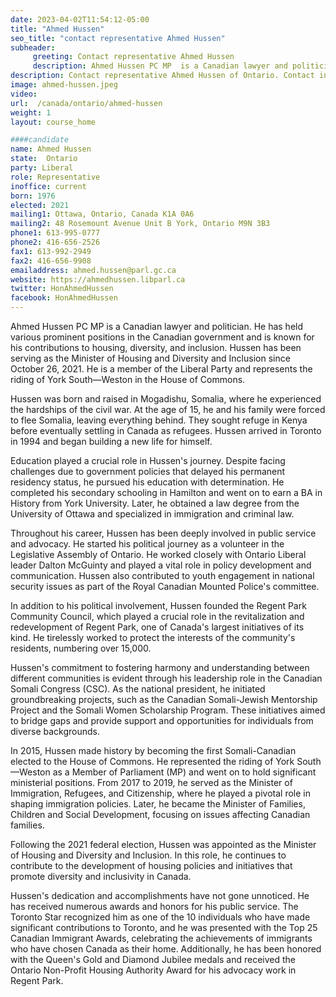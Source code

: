```yaml
---
date: 2023-04-02T11:54:12-05:00
title: "Ahmed Hussen"
seo_title: "contact representative Ahmed Hussen"
subheader:
     greeting: Contact representative Ahmed Hussen
     description: Ahmed Hussen PC MP  is a Canadian lawyer and politician.
description: Contact representative Ahmed Hussen of Ontario. Contact information for Ahmed Hussen includes email address, phone number, and mailing address.
image: ahmed-hussen.jpeg
video:
url:  /canada/ontario/ahmed-hussen
weight: 1
layout: course_home

####candidate
name: Ahmed Hussen
state:	Ontario
party: Liberal
role: Representative
inoffice: current
born: 1976
elected: 2021
mailing1: Ottawa, Ontario, Canada K1A 0A6
mailing2: 48 Rosemount Avenue Unit B York, Ontario M9N 3B3
phone1: 613-995-0777
phone2: 416-656-2526
fax1: 613-992-2949
fax2: 416-656-9908
emailaddress: ahmed.hussen@parl.gc.ca
website: https://ahmedhussen.libparl.ca
twitter: HonAhmedHussen
facebook: HonAhmedHussen
---
```


Ahmed Hussen PC MP  is a Canadian lawyer and politician. He has held various prominent positions in the Canadian government and is known for his contributions to housing, diversity, and inclusion. Hussen has been serving as the Minister of Housing and Diversity and Inclusion since October 26, 2021. He is a member of the Liberal Party and represents the riding of York South—Weston in the House of Commons.

Hussen was born and raised in Mogadishu, Somalia, where he experienced the hardships of the civil war. At the age of 15, he and his family were forced to flee Somalia, leaving everything behind. They sought refuge in Kenya before eventually settling in Canada as refugees. Hussen arrived in Toronto in 1994 and began building a new life for himself.

Education played a crucial role in Hussen's journey. Despite facing challenges due to government policies that delayed his permanent residency status, he pursued his education with determination. He completed his secondary schooling in Hamilton and went on to earn a BA in History from York University. Later, he obtained a law degree from the University of Ottawa and specialized in immigration and criminal law.

Throughout his career, Hussen has been deeply involved in public service and advocacy. He started his political journey as a volunteer in the Legislative Assembly of Ontario. He worked closely with Ontario Liberal leader Dalton McGuinty and played a vital role in policy development and communication. Hussen also contributed to youth engagement in national security issues as part of the Royal Canadian Mounted Police's committee.

In addition to his political involvement, Hussen founded the Regent Park Community Council, which played a crucial role in the revitalization and redevelopment of Regent Park, one of Canada's largest initiatives of its kind. He tirelessly worked to protect the interests of the community's residents, numbering over 15,000.

Hussen's commitment to fostering harmony and understanding between different communities is evident through his leadership role in the Canadian Somali Congress (CSC). As the national president, he initiated groundbreaking projects, such as the Canadian Somali-Jewish Mentorship Project and the Somali Women Scholarship Program. These initiatives aimed to bridge gaps and provide support and opportunities for individuals from diverse backgrounds.

In 2015, Hussen made history by becoming the first Somali-Canadian elected to the House of Commons. He represented the riding of York South—Weston as a Member of Parliament (MP) and went on to hold significant ministerial positions. From 2017 to 2019, he served as the Minister of Immigration, Refugees, and Citizenship, where he played a pivotal role in shaping immigration policies. Later, he became the Minister of Families, Children and Social Development, focusing on issues affecting Canadian families.

Following the 2021 federal election, Hussen was appointed as the Minister of Housing and Diversity and Inclusion. In this role, he continues to contribute to the development of housing policies and initiatives that promote diversity and inclusivity in Canada.

Hussen's dedication and accomplishments have not gone unnoticed. He has received numerous awards and honors for his public service. The Toronto Star recognized him as one of the 10 individuals who have made significant contributions to Toronto, and he was presented with the Top 25 Canadian Immigrant Awards, celebrating the achievements of immigrants who have chosen Canada as their home. Additionally, he has been honored with the Queen's Gold and Diamond Jubilee medals and received the Ontario Non-Profit Housing Authority Award for his advocacy work in Regent Park.

